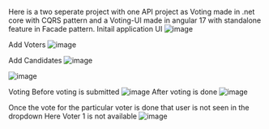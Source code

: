 Here is a two seperate project with one API project as Voting made in .net core with CQRS pattern and a Voting-UI made in angular 17 with standalone feature in Facade pattern.
Initail application UI
![image](https://github.com/user-attachments/assets/8a7a92ea-8db0-46b3-b7f6-9f70d21cc645)

Add Voters
![image](https://github.com/user-attachments/assets/21c5f196-6920-4e1c-ad08-d2e4fefecbdf)

Add Candidates
![image](https://github.com/user-attachments/assets/9f0959b2-50e4-42d5-9a21-daecd3f92d4c)

![image](https://github.com/user-attachments/assets/880edb2f-1173-42b9-ae30-145acd48fd89)

Voting 
Before voting is submitted
![image](https://github.com/user-attachments/assets/5dbad495-b6f1-4d32-a23f-d3cf6474a1b9)
After voting is done
![image](https://github.com/user-attachments/assets/27dd7632-9c3e-4a80-860a-7bf2864f3c4c)

Once the vote for the particular voter is done that user is not seen in the dropdown
Here Voter 1 is not available
![image](https://github.com/user-attachments/assets/7f447f9b-7ccf-4ba0-ac2a-9560dc9b2f47)
